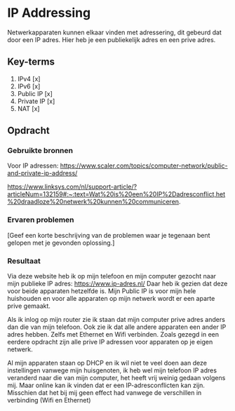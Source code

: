 # IP Addressing 
Netwerkapparaten kunnen elkaar vinden met adressering, dit gebeurd dat door een IP adres. Hier heb je een publiekelijk adres en een prive adres.

## Key-terms
1. IPv4 [x]
2. IPv6 [x]
3. Public IP [x]
4. Private IP [x]
5. NAT [x]

## Opdracht
### Gebruikte bronnen
Voor IP adressen: https://www.scaler.com/topics/computer-network/public-and-private-ip-address/

https://www.linksys.com/nl/support-article/?articleNum=132159#:~:text=Wat%20is%20een%20IP%2Dadresconflict,het%20draadloze%20netwerk%20kunnen%20communiceren.


### Ervaren problemen
[Geef een korte beschrijving van de problemen waar je tegenaan bent gelopen met je gevonden oplossing.]

### Resultaat
Via deze website heb ik op mijn telefoon en mijn computer gezocht naar mijn publieke IP adres: https://www.ip-adres.nl/
Daar heb ik gezien dat deze voor beide apparaten hetzelfde is. Mijn Public IP is voor mijn hele huishouden en voor alle apparaten op mijn netwerk wordt er een aparte prive gemaakt. 

Als ik inlog op mijn router zie ik staan dat mijn computer prive adres anders dan die van mijn telefoon. Ook zie ik dat alle andere apparaten een ander IP adres hebben. Zelfs met Ethernet en Wifi verbinden. Zoals gezegd in een eerdere opdracht zijn alle prive IP adressen voor apparaten op je eigen netwerk. 

Al mijn apparaten staan op DHCP en ik wil niet te veel doen aan deze instellingen vanwege mijn huisgenoten, ik heb wel mijn telefoon IP adres veranderd naar die van mijn computer, het heeft vrij weinig gedaan volgens mij. Maar online kan ik vinden dat er een IP-adresconflicten kan zijn. Misschien dat het bij mij geen effect had vanwege de verschillen in verbinding (Wifi en Ethernet)
